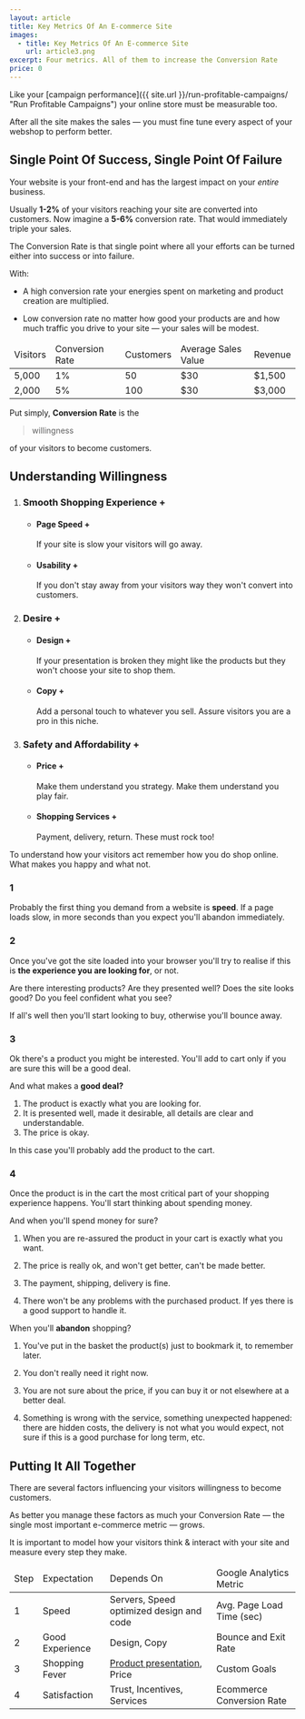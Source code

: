 ```yaml
---
layout: article
title: Key Metrics Of An E-commerce Site
images:
  - title: Key Metrics Of An E-commerce Site
    url: article3.png
excerpt: Four metrics. All of them to increase the Conversion Rate
price: 0
---
```


Like your [campaign performance]({{ site.url }}/run-profitable-campaigns/ "Run Profitable Campaigns") 
your online store must be measurable too.

After all the site makes the sales &mdash; you must fine tune every aspect 
of your webshop to perform better.

## Single Point Of Success, Single Point Of Failure

Your website is your front-end and has the largest impact on your *entire* business. 

Usually **1-2%** of your visitors reaching your site are converted into customers. 
Now imagine a **5-6%** conversion rate. 
That would immediately triple your sales.

The Conversion Rate is that single point where all your efforts can be turned either
into success or into failure.

With:

* A high conversion rate your energies spent on marketing and product
creation are multiplied. 

* Low conversion rate no matter how good your products are and how much 
traffic you drive to your site &mdash; your sales will be modest.

<table id="conversion-rate" class="desktop">
  <thead>
  <tr>
    <td class="highlight">Visitors</td>
    <td class="highlight">Conversion Rate</td>
    <td class="highlight">Customers</td>
    <td class="highlight">Average Sales Value</td>
    <td class="highlight">Revenue</td>
  </tr>
  </thead>
  
  <tbody>
  <tr>
    <td>5,000</td>
    <td>1%</td>
    <td>50</td>
    <td>$30</td>
    <td>$1,500</td>
  </tr>
  
  <tr>
    <td>2,000</td>
    <td>5%</td>
    <td>100</td>
    <td>$30</td>
    <td>$3,000</td>
  </tr>  
  </tbody>
</table>

<div class="block">
<div id="chart_conversion_rate" class="chart"></div>
</div>


Put simply, **Conversion Rate** is the

> willingness 

of your visitors to become customers.


## Understanding Willingness

<div id="infogr" class="article3 block">

  <ol>
    <li>
      <h3>Smooth Shopping Experience <span class="plus">+</span></h3>
      <ul>
        <li>
          <h4>Page Speed <span class="plus">+</span></h4>
          <div>
            If your site is slow your visitors will go away.
          </div>
        </li>
        <li>
          <h4>Usability <span class="plus">+</span></h4>
          <div>
            If you don't stay away from your visitors way they won't
            convert into customers.
          </div>
        </li>
      </ul>
    </li>
    <li>
      <h3>Desire <span class="plus">+</span></h3>
      <ul>
        <li>
          <h4>Design <span class="plus">+</span></h4>
          <div>
            If your presentation is broken they might like the products
            but they won't choose your site to shop them.
          </div>
        </li>
        <li>
          <h4>Copy <span class="plus">+</span></h4>
          <div>
            Add a personal touch to whatever you sell. Assure visitors
            you are a pro in this niche.
          </div>
        </li>
      </ul>
    </li>
    <li>
      <h3>Safety and Affordability <span class="plus">+</span></h3>
      <ul>
        <li>
          <h4>Price <span class="plus">+</span></h4>
          <div>
            Make them understand you strategy. Make them understand
            you play fair. 
          </div>
        </li>
        <li>
          <h4>Shopping Services <span class="plus">+</span></h4>
          <div>
            Payment, delivery, return. These must rock too!
          </div>
        </li>
      </ul>
    </li>
  </ol>
</div>

To understand how your visitors act remember how you do shop online.
What makes you happy and what not.

### 1

Probably the first thing you demand from a website is **speed**.
If a page loads slow, in more seconds than you expect 
you'll abandon immediately.


### 2

Once you've got the site loaded into your browser you'll try to realise
if this is **the experience you are looking for**, or not.

Are there interesting products? Are they presented well?
Does the site looks good? Do you feel confident what you see?

If all's well then you'll start looking to buy, otherwise you'll bounce away.


### 3

Ok there's a product you might be interested.
You'll add to cart only if you are sure this will be a good deal.

And what makes a **good deal?**

1. The product is exactly what you are looking for.
2. It is presented well, made it desirable, all details are clear and understandable.
3. The price is okay.

In this case you'll probably add the product to the cart.


### 4

Once the product is in the cart the most critical part of your 
shopping experience happens.
You'll start thinking about spending money.

And when you'll spend money for sure?

1. When you are re-assured the product in your cart is exactly what you want.

2. The price is really ok, and won't get better, can't be made better.

3. The payment, shipping, delivery is fine.

4. There won't be any problems with the purchased product. If yes there is
a good support to handle it.

When you'll **abandon** shopping?

1. You've put in the basket the product(s) just to bookmark it, to
remember later.

2. You don't really need it right now.

3. You are not sure about the price, if you can buy it or not elsewhere at a
better deal.

4. Something is wrong with the service, something unexpected happened: 
there are hidden costs, the delivery is not what you would expect, 
not sure if this is a good purchase for long term, etc.

## Putting It All Together

There are several factors influencing your visitors willingness to become
customers.

As better you manage these factors as much your Conversion Rate &mdash; 
the single most important e-commerce metric &mdash; grows.

It is important to model how your visitors think & interact with your site
and measure every step they make.

<table id="key-metrics" class="desktop">
  <thead>
  <tr>
    <td class="highlight">Step</td>
    <td class="highlight">Expectation</td>
    <td class="highlight">Depends On</td>
    <td class="highlight">Google Analytics Metric</td>
  </tr>
  </thead>
  
  <tbody>
  <tr>
    <td>1</td>
    <td>Speed</td>
    <td>Servers, Speed optimized design and code</td>
    <td>Avg. Page Load Time (sec)</td>
  </tr>
  
  <tr>
    <td>2</td>
    <td>Good Experience</td>
    <td>Design, Copy</td>
    <td>Bounce and Exit Rate</td>
  </tr>  
  
  <tr>
    <td>3</td>
    <td>Shopping Fever</td>
    <td><a href="{{ site.url }}/the-product-is-the-marketing/" title="The Product Is The Marketing">Product presentation</a>, Price</td>
    <td>Custom Goals</td>
  </tr>  
  
  <tr>
    <td>4</td>
    <td>Satisfaction</td>
    <td>Trust, Incentives, Services</td>
    <td>Ecommerce Conversion Rate</td>
  </tr>  
  </tbody>
</table>



&nbsp;




